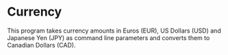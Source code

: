 # Currency
This program takes currency amounts in Euros (EUR), US Dollars (USD) and Japanese Yen (JPY) as command line parameters and converts them to Canadian Dollars (CAD).

